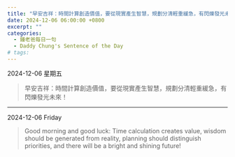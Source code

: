 ```yaml
---
title: "早安吉祥：時間計算創造價值，要從現實產生智慧，規劃分清輕重緩急，有閃爍發光未來！ <br> Good morning and good luck: Time calculation creates value, wisdom should be generated from reality, planning should distinguish priorities, and there will be a bright and shining future!"
date: 2024-12-06 06:00:00 +0800
excerpt: ""
categories:
  - 鍾老爸每日一句
  - Daddy Chung's Sentence of the Day
# tags:
---
```


2024-12-06 星期五

> 早安吉祥：時間計算創造價值，要從現實產生智慧，規劃分清輕重緩急，有閃爍發光未來！

---

2024-12-06 Friday

> Good morning and good luck: Time calculation creates value, wisdom should be generated from reality, planning should distinguish priorities, and there will be a bright and shining future!
